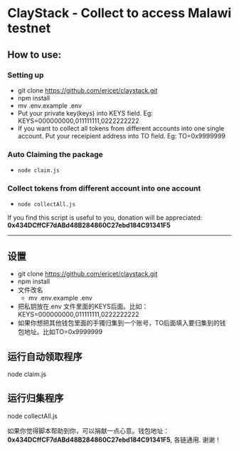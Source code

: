 # ClayStack - Collect to access Malawi testnet
## How to use:

### Setting up
* git clone https://github.com/ericet/claystack.git
* npm install
* mv .env.example .env
* Put your private key(keys) into KEYS field. Eg: KEYS=000000000,011111111,0222222222
* If you want to collect all tokens from different accounts into one single account. Put your receipient address into TO field. Eg: TO=0x9999999


### Auto Claiming the package
* `node claim.js` 


### Collect tokens from different account into one account
* `node collectAll.js`

If you find this script is useful to you, donation will be appreciated: **0x434DCffCF7dABd48B284860C27ebd184C91341F5**

---
## 设置
* git clone https://github.com/ericet/claystack.git
* npm install
* 文件改名
  * mv .env.example .env
* 把私钥放在.env 文件里面的KEYS后面。比如：KEYS=000000000,011111111,0222222222
* 如果你想把其他钱包里面的手镯归集到一个账号，TO后面填入要归集到的钱包地址。比如TO=0x9999999

## 运行自动领取程序
node claim.js

## 运行归集程序
node collectAll.js

如果你觉得脚本帮助到你，可以捐献一点心意。钱包地址：**0x434DCffCF7dABd48B284860C27ebd184C91341F5**, 各链通用. 谢谢！
